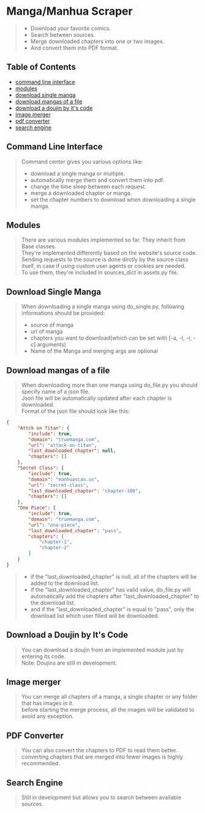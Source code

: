 # Manga/Manhua Scraper

> - Download your favorite comics.
> - Search between sources.
> - Merge downloaded chapters into one or two images.
> - And convert them into PDF format.

## Table of Contents
* [command line interface](#command-line-interface)
* [modules](#modules)
* [download single manga](#download-single-manga)
* [download mangas of a file](#download-mangas-of-a-file)
* [download a doujin by it's code](#download-a-doujin-by-its-code)
* [image merger](#image-merger)
* [pdf converter](#pdf-converter)
* [search engine](#search-engine)

## Command Line Interface
> Command center gives you various options like:
> - download a single manga or multiple.
> - automatically merge them and convert them into pdf.
> - change the time sleep between each request.
> - merge a downloaded chapter or manga.
> - set the chapter numbers to download when downloading a single manga.

## Modules
> There are various modules implemented so far. They inherit from Base classes.  
> They're implemented differently based on the website's source code.  
> Sending requests to the source is done dirctly by the source class itself, in case if using custom user agents or cookies are needed.  
> To use them, they're included in sources_dict in assets.py file.

## Download Single Manga
> When downloading a single manga using do_single.py, following informations should be provided:
> - source of manga
> - url of manga
> - chapters you want to download(which can be set with [-a, -l, -r, -c] arguments)
> - Name of the Manga and merging args are optional

## Download mangas of a file
> When downloading more than one manga using do_file.py you should specify name of a json file.  
> Json file will be automatically updated after each chapter is downloaded.  
> Format of the json file should look like this:
```json
{
    "Attck on Titan": {
        "include": true,
        "domain": "truemanga.com",
        "url": "attack-on-titan",
        "last_downloaded_chapter": null,
        "chapters": []
    },
    "Secret Class": {
        "include": true,
        "domain": "manhuascan.us",
        "url": "secret-class",
        "last_downloaded_chapter": "chapter-100",
        "chapters": []
    },
    "One Piece": {
        "include": true,
        "domain": "truemanga.com",
        "url": "one-piece",
        "last_downloaded_chapter": "pass",
        "chapters": [
            "chapter-1",
            "chapter-2"
        ]
    }
}
```
> - if the "last_downloaded_chapter" is null, all of the chapters will be added to the download list.  
> - if the "last_downloaded_chapter" has valid value, do_file.py will automatically add the chapters after "last_downloaded_chapter" to the download list.  
> - and if the "last_downloaded_chapter" is equal to "pass", only the download list which user filled will be downloaded.

## Download a Doujin by It's Code
> You can download a doujin from an implemented module just by entering its code.  
> Note: Doujins are still in development.  

## Image merger
> You can merge all chapters of a manga, a single chapter or any folder that has images in it.  
> before starting the merge process, all the images will be validated to avoid any exception.

## PDF Converter
> You can also convert the chapters to PDF to read them better.  
> converting chapters that are merged into fewer images is highly recommended.

## Search Engine
> Still in development but allows you to search between available sources.

